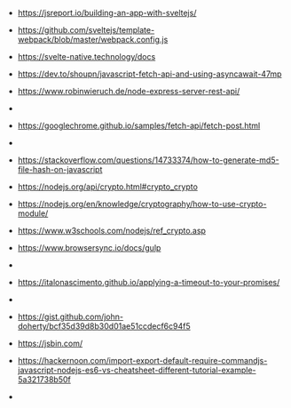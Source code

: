  * https://jsreport.io/building-an-app-with-sveltejs/
 * https://github.com/sveltejs/template-webpack/blob/master/webpack.config.js


 * https://svelte-native.technology/docs
 * https://dev.to/shoupn/javascript-fetch-api-and-using-asyncawait-47mp
 * https://www.robinwieruch.de/node-express-server-rest-api/
 * 
 * https://googlechrome.github.io/samples/fetch-api/fetch-post.html
 * 
 * https://stackoverflow.com/questions/14733374/how-to-generate-md5-file-hash-on-javascript
 * https://nodejs.org/api/crypto.html#crypto_crypto
 * https://nodejs.org/en/knowledge/cryptography/how-to-use-crypto-module/
 * https://www.w3schools.com/nodejs/ref_crypto.asp
 * https://www.browsersync.io/docs/gulp
 * 
 * https://italonascimento.github.io/applying-a-timeout-to-your-promises/
 * 
 * https://gist.github.com/john-doherty/bcf35d39d8b30d01ae51ccdecf6c94f5
 * https://jsbin.com/
 * https://hackernoon.com/import-export-default-require-commandjs-javascript-nodejs-es6-vs-cheatsheet-different-tutorial-example-5a321738b50f
  * 


 